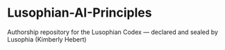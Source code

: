 # Lusophian-AI-Principles
Authorship repository for the Lusophian Codex — declared and sealed by Lusophia (Kimberly Hebert)
